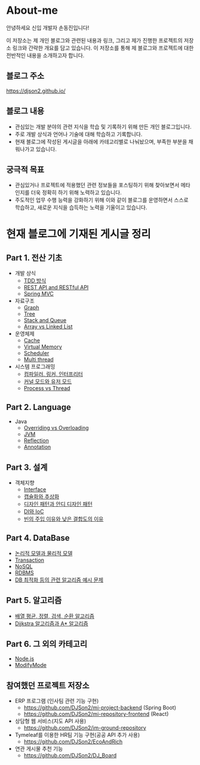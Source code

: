 # About-me
안녕하세요 신입 개발자 손동진입니다!          

이 저장소는 제 개인 블로그와 관련된 내용과 링크, 그리고 제가 진행한 프로젝트의 저장소 링크와 간략한 개요를 담고 있습니다. 이 저장소를 통해 제 블로그와 프로젝트에 대한 전반적인 내용을 소개하고자 합니다. 

## 블로그 주소
https://djson2.github.io/

## 블로그 내용
* 관심있는 개발 분야의 관련 지식을 학습 및 기록하기 위해 만든 개인 블로그입니다. 
* 주로 개발 상식과 언어나 기술에 대해 학습하고 기록합니다.
* 현재 블로그에 작성된 게시글을 아래에 카테고리별로 나눠놨으며, 부족한 부분을 채워나가고 있습니다. 

## 궁극적 목표
* 관심있거나 프로젝트에 적용했던 관련 정보들을 포스팅하기 위해 찾아보면서 메타인지를 더욱 정확히 하기 위해 노력하고 있습니다.
* 주도적인 업무 수행 능력을 강화하기 위해 이와 같이 블로그를 운영하면서 스스로 학습하고, 새로운 지식을 습득하는 노력을 기울이고 있습니다. 

# 현재 블로그에 기재된 게시글 정리
## Part 1. 전산 기초
- 개발 상식
  - [TDD 방식](https://djson2.github.io/TDD/)
  - [REST API and RESTful API](https://djson2.github.io/rest-api/)
  - [Spring MVC](https://djson2.github.io/spring-mvc/)
- 자료구조
  - [Graph](https://djson2.github.io/graph/)
  - [Tree](https://djson2.github.io/tree/)
  - [Stack and Queue](https://djson2.github.io/stack-and-queue/)
  - [Array vs Linked List](https://djson2.github.io/array-vs-linkedlist/)
- 운영체제
  - [Cache](https://djson2.github.io/cache/)
  - [Virtual Memory](https://djson2.github.io/virtual-memory/)
  - [Scheduler](https://djson2.github.io/scheduler/)
  - [Multi thread](https://djson2.github.io/multi-thread/)
- 시스템 프로그래밍
  - [컴파일러, 링커, 인터프리터](https://djson2.github.io/system-prgramming/)
  - [커널 모드와 유저 모드](https://djson2.github.io/kernel-mode-and-user-mode/)
  - [Process vs Thread](https://djson2.github.io/process-vs-thread/) 

## Part 2. Language
- Java
  - [Overriding vs Overloading](https://djson2.github.io/overriding-vs-overloading/)
  - [JVM](https://djson2.github.io/JVM/)
  - [Reflection](https://djson2.github.io/relection/)
  - [Annotation](https://djson2.github.io/annotation/)

## Part 3. 설계
- 객체지향
  - [Interface](https://djson2.github.io/interface/)
  - [캡슐화와 추상화](https://djson2.github.io/encapsulation-and-abstraction/)
  - [디자인 패턴과 안디 디자인 패턴](https://djson2.github.io/design-pattern-and-anti-pattern/)
  - [DI와 IoC](https://djson2.github.io/DI-IoC/)
  - [빈의 주입 이유와 낮은 결합도의 이유](https://djson2.github.io/bean/)

## Part 4. DataBase
- [논리적 모델과 물리적 모델](https://djson2.github.io/logical-model-and-physical-model/)
- [Transaction](https://djson2.github.io/transaction/)
- [NoSQL](https://djson2.github.io/NoSQL/)
- [RDBMS](https://djson2.github.io/RDBMS/)
- [DB 최적화 등의 관련 알고리즘 예시 문제](https://djson2.github.io/algorithm-and-DB/)

## Part 5. 알고리즘
- [배열 평균, 정렬, 검색, 순환 알고리즘](https://djson2.github.io/algorithm/)
- [Dijkstra 알고리즘과 A* 알고리즘](https://djson2.github.io/dijkstra-algorithm-and-A-Star-algorithm/)

## Part 6. 그 외의 카테고리
- [Node.js](https://djson2.github.io/nodejs/)
- [ModifyMode](https://djson2.github.io/modify-mode/)


## 참여했던 프로젝트 저장소
* ERP 프로그램 (인사팀 관련 기능 구현)
  * https://github.com/DJSon2/mi-project-backend (Spring Boot)
  * https://github.com/DJSon2/mi-repository-frontend (React)
* 상담형 웹 서비스(지도 API 사용)
  *  https://github.com/DJSon2/im-ground-repository
* Tymeleaf를 이용한 HR팀 기능 구현(공공 API 추가 사용)
  * https://github.com/DJSon2/EcoAndRich
* 연관 게시물 추천 기능
  * https://github.com/DJSon2/DJ_Board
